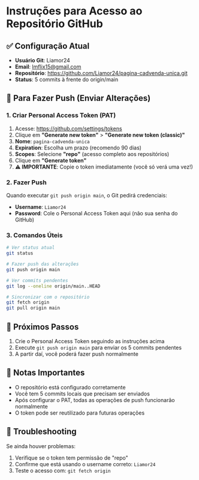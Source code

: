 # Instruções para Acesso ao Repositório GitHub

## ✅ Configuração Atual

- **Usuário Git**: Liamor24
- **Email**: lmflix15@gmail.com
- **Repositório**: https://github.com/Liamor24/pagina-cadvenda-unica.git
- **Status**: 5 commits à frente do origin/main

## 🔑 Para Fazer Push (Enviar Alterações)

### 1. Criar Personal Access Token (PAT)

1. Acesse: https://github.com/settings/tokens
2. Clique em **"Generate new token"** > **"Generate new token (classic)"**
3. **Nome**: `pagina-cadvenda-unica`
4. **Expiration**: Escolha um prazo (recomendo 90 dias)
5. **Scopes**: Selecione **"repo"** (acesso completo aos repositórios)
6. Clique em **"Generate token"**
7. **⚠️ IMPORTANTE**: Copie o token imediatamente (você só verá uma vez!)

### 2. Fazer Push

Quando executar `git push origin main`, o Git pedirá credenciais:

- **Username**: `Liamor24`
- **Password**: Cole o Personal Access Token aqui (não sua senha do GitHub)

### 3. Comandos Úteis

```bash
# Ver status atual
git status

# Fazer push das alterações
git push origin main

# Ver commits pendentes
git log --oneline origin/main..HEAD

# Sincronizar com o repositório
git fetch origin
git pull origin main
```

## 🚀 Próximos Passos

1. Crie o Personal Access Token seguindo as instruções acima
2. Execute `git push origin main` para enviar os 5 commits pendentes
3. A partir daí, você poderá fazer push normalmente

## 📝 Notas Importantes

- O repositório está configurado corretamente
- Você tem 5 commits locais que precisam ser enviados
- Após configurar o PAT, todas as operações de push funcionarão normalmente
- O token pode ser reutilizado para futuras operações

## 🔧 Troubleshooting

Se ainda houver problemas:

1. Verifique se o token tem permissão de "repo"
2. Confirme que está usando o username correto: `Liamor24`
3. Teste o acesso com: `git fetch origin`